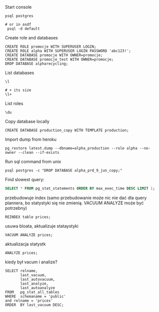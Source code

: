 Start console
```
psql postgres

# or in asdf
 psql -d default
```

Create role and databases
```
CREATE ROLE promocje WITH SUPERUSER LOGIN;
CREATE ROLE alpha WITH SUPERUSER LOGIN PASSWORD 'abc123!';
CREATE DATABASE promocje WITH OWNER=promocje;
CREATE DATABASE promocje_test WITH OWNER=promocje;
DROP DATABASE alpharecycling;
```

List databases
```
\l

# + its size
\l+
```


List roles
```
\du
```

Copy database locally
```
CREATE DATABASE production_copy WITH TEMPLATE production;
```

Import dump from heroku
```
pg_restore latest.dump --dbname=alpha_production --role alpha --no-owner --clean --if-exists
```

Run sql command from unix
```
psql postgres -c "DROP DATABASE alpha_prd_9_jun_copy;"
```

Find slowest query:
```sql
SELECT * FROM pg_stat_statements ORDER BY max_exec_time DESC LIMIT 1;
```

przebudowuje index (samo przebudowanie może nic nie dać dla query plannera, bo statystyki się nie zmienią. VACUUM ANALYZE może być potrzebny)
```
REINDEX table prices;
```

usuwa bloata, aktualizuje stataystyki
```
VACUUM ANALYZE prices;
```

aktualizacja statystk
```
ANALYZE prices;
```

kiedy był vacum i analize?
```
SELECT relname, 
       last_vacuum, 
       last_autovacuum, 
       last_analyze, 
       last_autoanalyze 
FROM   pg_stat_all_tables 
WHERE  schemaname = 'public' 
and relname = 'prices'
ORDER  BY last_vacuum DESC;
```
